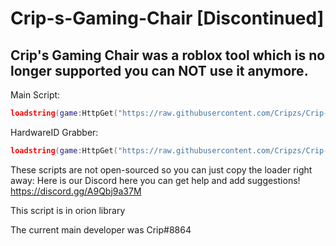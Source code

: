 # Crip-s-Gaming-Chair [Discontinued]

## Crip's Gaming Chair was a roblox tool which is no longer supported you can **NOT** use it anymore.

Main Script: 
```lua
loadstring(game:HttpGet("https://raw.githubusercontent.com/Cripzs/Crip-s-Gaming-Chair-Key-System/main/main%20loader.lua"))()
```

HardwareID Grabber:
```lua
loadstring(game:HttpGet("https://raw.githubusercontent.com/Cripzs/Crip-s-Gaming-Chair-Key-System/main/HardwareID.lua"))()
```

These scripts are not open-sourced so you can just copy the loader right away: Here is our Discord here you can get help and add suggestions! https://discord.gg/A9Qbj9a37M

This script is in orion library

The current main developer was Crip#8864
